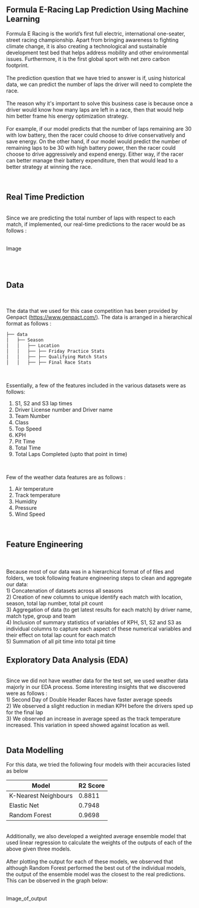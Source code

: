 ## Formula E-Racing Lap Prediction Using Machine Learning<br>
Formula E Racing is the world’s first full electric, international one-seater, street racing championship. Apart from bringing awareness to fighting climate change, it is also creating a technological and sustainable development test bed that helps address mobility and other environmental issues. Furthermore, it is the first global sport with net zero carbon footprint. 
<br><br>
The prediction question that we have tried to answer is if, using historical data, we can predict the number of laps the driver will need to complete the race. <br><br>
The reason why it's important to solve this business case is because once a driver would know how many laps are left in a race, then that would help him better frame his energy optimization strategy.<br><br>
For example, if our model predicts that the number of laps remaining are 30 with low battery, then the racer could choose to drive conservatively and save energy. On the other hand, if our model would predict the number of remaining laps to be 30 with high battery power, then the racer could choose to drive aggressively and expend energy. Either way, if the racer can better manage their battery expenditure, then that would lead to a better strategy at winning the race. 

<br>

## Real Time Prediction
<br>
Since we are predicting the total number of laps with respect to each match, if implemented, our real-time predictions to the racer would be as follows : 
<br>
<br>

Image

<br>
<br>

## Data
<br>

The data that we used for this case competition has been provided by Genpact (https://www.genpact.com/). The data is arranged in a hierarchical format as follows :

```bash
├── data 
│   ├── Season 
│   │   ├── Location 
│   │   ├── ├── Friday Practice Stats
│   │   ├── ├── Qualifying Match Stats
│   │   ├── ├── Final Race Stats
```
<br>

Essentially, a few of the features included in the various datasets were as follows:
1) S1, S2 and S3 lap times<br>
2) Driver License number and Driver name<br>
3) Team Number<br>
4) Class<br>
5) Top Speed<br>
6) KPH<br>
7) Pit Time<br>
8) Total Time <br>
9) Total Laps Completed (upto that point in time)<br>
<br>

Few of the weather data features are as follows :<br>
1) Air temperature<br>
2) Track temperature<br>
3) Humidity<br>
4) Pressure<br>
5) Wind Speed<br>
<br>

## Feature Engineering
<br>
<br>
Because most of our data was in a hierarchical format of of files and folders, we took following feature engineering steps to clean and aggregate our data:<br>
1) Concatenation of datasets across all seasons<br>
2) Creation of new columns to unique identify each match with location, season, total lap number, total pit count<br>
3) Aggregation of data (to get latest results for each match) by driver name, match type, group and team<br>
4) Inclusion of summary statistics of variables of KPH, S1, S2 and S3 as individual columns to capture each aspect of these numerical variables and their effect on total lap count for each match<br>
5) Summation of all pit time into total pit time<br>

## Exploratory Data Analysis (EDA)
<br>
Since we did not have weather data for the test set, we used weather data majorly in our EDA process. Some interesting insights that we discovered were as follows :<br>
1) Second Day of Double Header Races have faster average speeds<br>
2) We observed a slight reduction in median KPH before the drivers sped up for the final lap<br>
3) We observed an increase in average speed as the track temperature increased. This variation in speed showed against location as well.<br>
<br>

## Data Modelling

For this data, we tried the following four models with their accuracies listed as below 

|   Model                |R2 Score|
|------------------------|-------------------|
|K-Nearest Neighbours    |   0.8811          |
|Elastic Net             |   0.7948          |
|Random Forest           |   0.9698          |

<br>
Additionally, we also developed a weighted average ensemble model that used linear regression to calculate the weights of the outputs of each of the above given three models.<br>
<br>
After plotting the output for each of these models, we observed that although Random Forest performed the best out of the individual models, the output of the ensemble model was the closest to the real predictions. This can be observed in the graph below:<br>
<br>

Image_of_output

<br>
<br>




 
